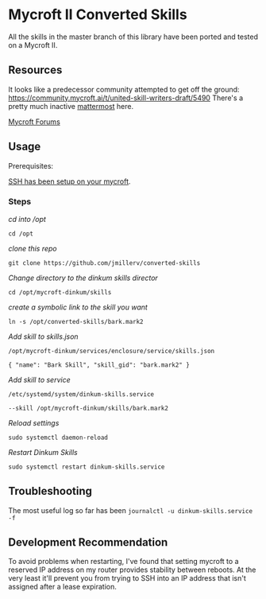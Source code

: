 # Mycroft II Converted Skills

All the skills in the master branch of this library have
been ported and tested on a Mycroft II. 

## Resources 
It looks like a predecessor community attempted to get off the ground: https://community.mycroft.ai/t/united-skill-writers-draft/5490
There's a pretty much inactive [mattermost](https://mycroft.cloud.mattermost.com/community/channels/united_skill_writers) here. 

[Mycroft Forums](https://community.mycroft.ai/)



## Usage 

Prerequisites: 

[SSH has been setup on your mycroft](https://mycroft-ai.gitbook.io/mark-ii/advanced/ssh-access). 

### Steps 

*cd into /opt*

`cd /opt`

*clone this repo*  

`git clone https://github.com/jmillerv/converted-skills` 

*Change directory to the dinkum skills director*

`cd /opt/mycroft-dinkum/skills`


*create a symbolic link to the skill you want*

`ln -s /opt/converted-skills/bark.mark2`

*Add skill to skills.json*  

`/opt/mycroft-dinkum/services/enclosure/service/skills.json` 

`{ "name": "Bark Skill", "skill_gid": "bark.mark2" }`

*Add skill to service*   

`/etc/systemd/system/dinkum-skills.service` 

`--skill /opt/mycroft-dinkum/skills/bark.mark2`

*Reload settings*   

`sudo systemctl daemon-reload`

*Restart Dinkum Skills*   

`sudo systemctl restart dinkum-skills.service`

## Troubleshooting 
The most useful log so far has been `journalctl -u dinkum-skills.service -f`

## Development Recommendation
To avoid problems when restarting, I've found that setting mycroft to a reserved IP address on my router provides stability between reboots. At the very least it'll prevent you from trying to SSH into an IP address that isn't assigned after a lease expiration. 
